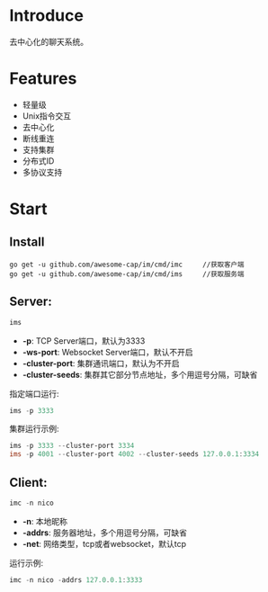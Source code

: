 # Introduce
去中心化的聊天系统。
# Features
 - 轻量级
 - Unix指令交互
 - 去中心化
 - 断线重连
 - 支持集群
 - 分布式ID
 - 多协议支持
# Start
## Install
```golang
go get -u github.com/awesome-cap/im/cmd/imc     //获取客户端
go get -u github.com/awesome-cap/im/cmd/ims     //获取服务端
```
## Server:
```powershell
ims
```
 - **-p**: TCP Server端口，默认为3333
 - **-ws-port**: Websocket Server端口，默认不开启
 - **-cluster-port**: 集群通讯端口，默认为不开启
 - **-cluster-seeds**: 集群其它部分节点地址，多个用逗号分隔，可缺省

指定端口运行:
```powershell
ims -p 3333
```
集群运行示例:
```powershell
ims -p 3333 --cluster-port 3334
ims -p 4001 --cluster-port 4002 --cluster-seeds 127.0.0.1:3334
```
## Client:
```powershell
imc -n nico
```
 - **-n**: 本地昵称
 - **-addrs**: 服务器地址，多个用逗号分隔，可缺省
 - **-net**: 网络类型，tcp或者websocket，默认tcp
 
运行示例:
```powershell
imc -n nico -addrs 127.0.0.1:3333
```
